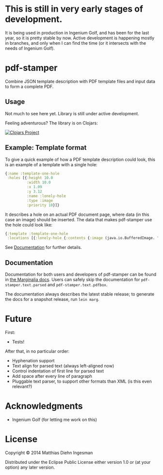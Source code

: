 # This is still in very early stages of development.

It is being used in production in Ingenium Golf, and has been for the last year, so it is pretty stable by now. Active development is happening mostly in branches, and only when I can find the time (or it intersects with the needs of Ingenium Golf).

# pdf-stamper

Combine JSON template description with PDF template files and input data to
form a complete PDF.

## Usage

Not much to see here yet. Library is still under active development.

Feeling adventurous? The library is on Clojars:

[![Clojars Project](http://clojars.org/pdf-stamper/latest-version.svg)](http://clojars.org/pdf-stamper)

## Example: Template format

To give a quick example of how a PDF template description could look, this is an example of a template with a single hole:

```clojure
{:name :template-one-hole
 :holes [{:height 10.0
          :width 10.0
          :x 1.09
          :y 3.12
          :name :lonely-hole
          :type :image
          :priority 10}]}
```

It describes a hole on an actual PDF document page, where data (in this case an image) should be inserted. The data that
makes pdf-stamper use the hole could look like:

```clojure
{:template :template-one-hole
 :locations [{:lonely-hole {:contents {:image (java.io.BufferedImage. "an-image.jpg")}}}]}
```

See [Documentation](#documentation) for further details.

## Documentation

Documentation for both users and developers of pdf-stamper can be found in [the Marginalia docs](https://mdiin.github.io/pdf-stamper).
Users can safely skip the documentation for `pdf-stamper.text.parsed` and `pdf-stamper.text.pdfbox`.

The documentation always describes the latest stable release; to generate the docs for a snapshot release, run `lein marg`.

# Future

First:

- Tests!

After that, in no particular order:

- Hyphenation support
- Text align for parsed text (always left-aligned now)
- Control indentation of first line for parsed text
- Add space after every line of paragraph
- Pluggable text parser, to support other formats than XML (is this even relevant?)

# Acknowledgments

- Ingenium Golf (for letting me work on this)

# License

Copyright © 2014 Matthias Diehn Ingesman

Distributed under the Eclipse Public License either version 1.0 or (at
your option) any later version.
